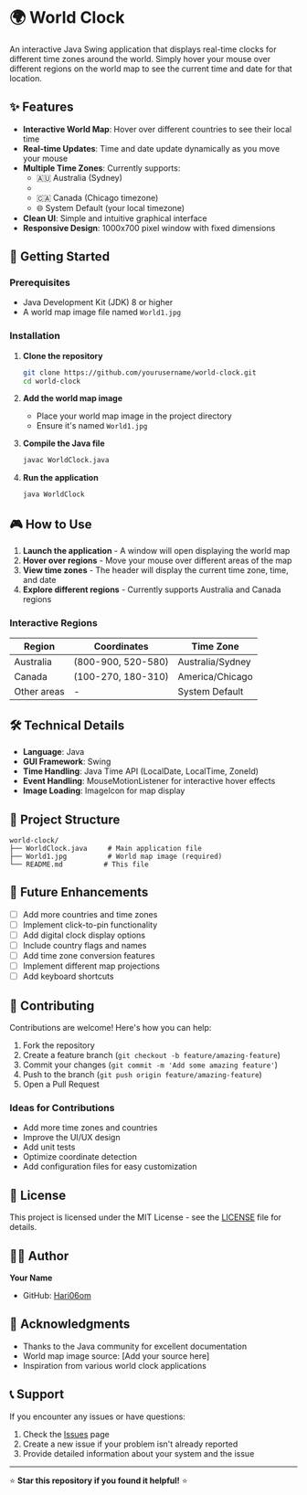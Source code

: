 # 🌍 World Clock

An interactive Java Swing application that displays real-time clocks for different time zones around the world. Simply hover your mouse over different regions on the world map to see the current time and date for that location.

## ✨ Features




- **Interactive World Map**: Hover over different countries to see their local time
- **Real-time Updates**: Time and date update dynamically as you move your mouse
- **Multiple Time Zones**: Currently supports:
  - 🇦🇺 Australia (Sydney)
  - 
  - 🇨🇦 Canada (Chicago timezone)
  - 🌐 System Default (your local timezone)
- **Clean UI**: Simple and intuitive graphical interface
- **Responsive Design**: 1000x700 pixel window with fixed dimensions

## 🚀 Getting Started

### Prerequisites

- Java Development Kit (JDK) 8 or higher
- A world map image file named `World1.jpg`

### Installation

1. **Clone the repository**
   ```bash
   git clone https://github.com/yourusername/world-clock.git
   cd world-clock
   ```

2. **Add the world map image**
   - Place your world map image in the project directory
   - Ensure it's named `World1.jpg`

3. **Compile the Java file**
   ```bash
   javac WorldClock.java
   ```

4. **Run the application**
   ```bash
   java WorldClock
   ```

## 🎮 How to Use

1. **Launch the application** - A window will open displaying the world map
2. **Hover over regions** - Move your mouse over different areas of the map
3. **View time zones** - The header will display the current time zone, time, and date
4. **Explore different regions** - Currently supports Australia and Canada regions

### Interactive Regions

| Region | Coordinates | Time Zone |
|--------|-------------|-----------|
| Australia | (800-900, 520-580) | Australia/Sydney |
| Canada | (100-270, 180-310) | America/Chicago |
| Other areas | - | System Default |

## 🛠️ Technical Details

- **Language**: Java
- **GUI Framework**: Swing
- **Time Handling**: Java Time API (LocalDate, LocalTime, ZoneId)
- **Event Handling**: MouseMotionListener for interactive hover effects
- **Image Loading**: ImageIcon for map display

## 📁 Project Structure

```
world-clock/
├── WorldClock.java     # Main application file
├── World1.jpg          # World map image (required)
└── README.md          # This file
```

## 🎯 Future Enhancements

- [ ] Add more countries and time zones
- [ ] Implement click-to-pin functionality
- [ ] Add digital clock display options
- [ ] Include country flags and names
- [ ] Add time zone conversion features
- [ ] Implement different map projections
- [ ] Add keyboard shortcuts

## 🤝 Contributing

Contributions are welcome! Here's how you can help:

1. Fork the repository
2. Create a feature branch (`git checkout -b feature/amazing-feature`)
3. Commit your changes (`git commit -m 'Add some amazing feature'`)
4. Push to the branch (`git push origin feature/amazing-feature`)
5. Open a Pull Request

### Ideas for Contributions

- Add more time zones and countries
- Improve the UI/UX design
- Add unit tests
- Optimize coordinate detection
- Add configuration files for easy customization

## 📄 License

This project is licensed under the MIT License - see the [LICENSE](LICENSE) file for details.

## 👨‍💻 Author

**Your Name**
- GitHub: [Hari06om](https://github.com/Hari06om)


## 🙏 Acknowledgments

- Thanks to the Java community for excellent documentation
- World map image source: [Add your source here]
- Inspiration from various world clock applications

## 📞 Support

If you encounter any issues or have questions:

1. Check the [Issues](https://github.com/HAri06om/world-clock/issues) page
2. Create a new issue if your problem isn't already reported
3. Provide detailed information about your system and the issue

---

⭐ **Star this repository if you found it helpful!** ⭐
